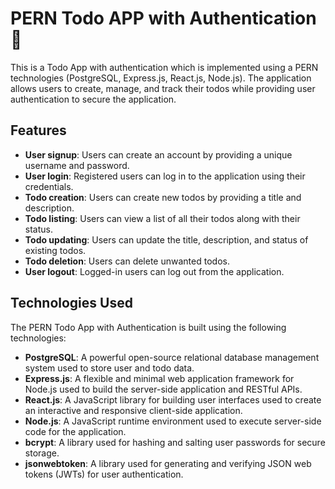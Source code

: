 # PERN Todo APP with Authentication 🔐	
This is a Todo App with authentication which is implemented using a PERN technologies (PostgreSQL, Express.js, React.js, Node.js). The application allows users to create, manage, and track their todos while providing user authentication to secure the application.

## Features

- **User signup**: Users can create an account by providing a unique username and password.
- **User login**: Registered users can log in to the application using their credentials.
- **Todo creation**: Users can create new todos by providing a title and description.
- **Todo listing**: Users can view a list of all their todos along with their status.
- **Todo updating**: Users can update the title, description, and status of existing todos.
- **Todo deletion**: Users can delete unwanted todos.
- **User logout**: Logged-in users can log out from the application.
## Technologies Used
The PERN Todo App with Authentication is built using the following technologies:
- **PostgreSQL**: A powerful open-source relational database management system used to store user and todo data.
- **Express.js**: A flexible and minimal web application framework for Node.js used to build the server-side application and RESTful APIs.
- **React.js**: A JavaScript library for building user interfaces used to create an interactive and responsive client-side application.
- **Node.js**: A JavaScript runtime environment used to execute server-side code for the application.
- **bcrypt**: A library used for hashing and salting user passwords for secure storage.
- **jsonwebtoken**: A library used for generating and verifying JSON web tokens (JWTs) for user authentication.
